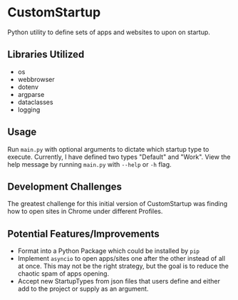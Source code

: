 # CustomStartup
Python utility to define sets of apps and websites to upon on startup.

## Libraries Utilized
- os
- webbrowser
- dotenv
- argparse
- dataclasses
- logging

## Usage
Run `main.py` with optional arguments to dictate which startup type to execute. Currently, I have defined two types "Default" and "Work". 
View the help message by running `main.py` with  `--help` or `-h` flag.

## Development Challenges
The greatest challenge for this initial version of CustomStartup was finding how to open sites in Chrome under different Profiles.

## Potential Features/Improvements
- Format into a Python Package which could be installed by `pip`
- Implement `asyncio` to open apps/sites one after the other instead of all at once. This may not be the right strategy, but the goal is to reduce the chaotic spam of apps opening.
- Accept new StartupTypes from json files that users define and either add to the project or supply as an argument. 
